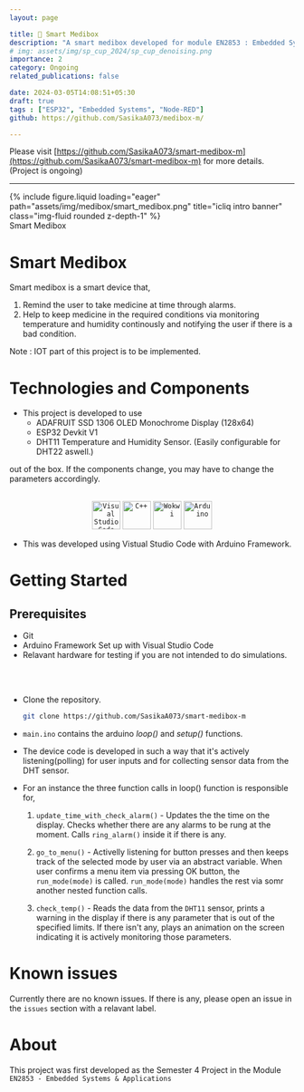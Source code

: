 ```yaml
---
layout: page

title: 💊 Smart Medibox 
description: "A smart medibox developed for module EN2853 : Embedded Systems and Applications"
# img: assets/img/sp_cup_2024/sp_cup_denoising.png
importance: 2
category: Ongoing
related_publications: false

date: 2024-03-05T14:08:51+05:30
draft: true
tags : ["ESP32", "Embedded Systems", "Node-RED"]
github: https://github.com/SasikaA073/medibox-m/

---
```


Please visit [https://github.com/SasikaA073/smart-medibox-m](https://github.com/SasikaA073/smart-medibox-m) for more details. (Project is ongoing)

___
<div class="row">
    <div class="">
        {% include figure.liquid loading="eager" path="assets/img/medibox/smart_medibox.png" title="icliq intro banner" class="img-fluid rounded z-depth-1" %}
    </div>
</div>
<div class="caption">
    Smart Medibox  
</div>

# Smart Medibox

Smart medibox is a smart device that,
1. Remind the user to take medicine at time through alarms.
2. Help to keep medicine in the required conditions via monitoring temperature and humidity continously and notifying the user if there is a bad condition.

Note : IOT part of this project is to be implemented. 

# Technologies and Components

*   This project is developed to use
    *   ADAFRUIT SSD 1306 OLED Monochrome Display (128x64)
    *   ESP32 Devkit V1
    *   DHT11 Temperature and Humidity Sensor. (Easily configurable for DHT22 aswell.)

out of the box.
If the components change, you may have to change the parameters accordingly. 
<br><br>

<div align="center">
	<code><img width="50" src="./192108891-d86b6220-e232-423a-bf5f-90903e6887c3.png" alt="Visual Studio Code" title="Visual Studio Code"/></code>
	<code><img width="50" src="./192106073-90fffafe-3562-4ff9-a37e-c77a2da0ff58.png" alt="C++" title="C++"/></code>
	<code><img width="50" src="./274697405_404517471478609_1469547816363376057_n-removebg-preview.png" alt="Wokwi" title="Wokwi"/></code>
	<code><img width="50" src="https://github.com/marwin1991/profile-technology-icons/assets/136815194/a57a85ba-e2dd-4036-85b6-7e1532391627" alt="Arduino" title="Arduino"/></code>
</div>

*   This was developed using Vistual Studio Code with Arduino Framework. 

# Getting Started

## Prerequisites
*   Git
*   Arduino Framework Set up with Visual Studio Code
*   Relavant hardware for testing if you are not intended to do simulations.
<br>
<br>

*   Clone the repository.
    ```bash 
    git clone https://github.com/SasikaA073/smart-medibox-m     
    ```

*	`main.ino` contains the arduino *loop()* and *setup()* functions.

* The device code is developed in such a way that it's actively listening(polling) for user inputs and for collecting sensor data from the DHT sensor. 
*	For an instance the three function calls in loop() function is responsible for,
	1.	`update_time_with_check_alarm()` - Updates the the time on the display. Checks whether there are any alarms to be rung at the moment. Calls `ring_alarm()` inside it if there is any.

	2.	`go_to_menu()` - Activelly listening for button presses and then keeps track of the selected mode by user via an abstract variable. When user confirms a menu item via pressing OK button, the `run_mode(mode)` is called. `run_mode(mode)` handles the rest via somr another nested function calls.

	3.	`check_temp()` - Reads the data from the `DHT11` sensor, prints a warning in the display if there is any parameter that is out of the specified limits. If there isn't any, plays an animation on the screen indicating it is actively monitoring those parameters.


# Known issues

Currently there are no known issues. If there is any, please open an issue in the `issues` section with a relavant label.

# About

This project was first developed as the Semester 4 Project in the Module `EN2853 - Embedded Systems & Applications`
